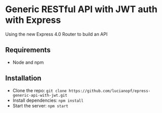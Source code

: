 # Generic RESTful API with JWT auth with Express

Using the new Express 4.0 Router to build an API

## Requirements

- Node and npm

## Installation

- Clone the repo: `git clone https://github.com/lucianopf/epress-generic-api-with-jwt.git`
- Install dependencies: `npm install`
- Start the server: `npm start`

